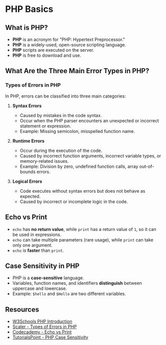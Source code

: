 # PHP Basics

## What is PHP?

- **PHP** is an acronym for "PHP: Hypertext Preprocessor."
- **PHP** is a widely-used, open-source scripting language.
- **PHP** scripts are executed on the server.
- **PHP** is free to download and use.

## What Are the Three Main Error Types in PHP?

### Types of Errors in PHP

In PHP, errors can be classified into three main categories:

1. **Syntax Errors**
    - Caused by mistakes in the code syntax.
    - Occur when the PHP parser encounters an unexpected or incorrect statement or expression.
    - Example: Missing semicolon, misspelled function name.

2. **Runtime Errors**
    - Occur during the execution of the code.
    - Caused by incorrect function arguments, incorrect variable types, or memory-related issues.
    - Example: Division by zero, undefined function calls, array out-of-bounds errors.

3. **Logical Errors**
    - Code executes without syntax errors but does not behave as expected.
    - Caused by incorrect or incomplete logic in the code.

## Echo vs Print

- `echo` has **no return value**, while `print` has a return value of `1`, so it can be used in expressions.
- `echo` can take multiple parameters (rare usage), while `print` can take only one argument.
- `echo` is **faster** than `print`.

## Case Sensitivity in PHP

- PHP is a **case-sensitive** language.
- Variables, function names, and identifiers **distinguish** between uppercase and lowercase.
- Example: `$hello` and `$Hello` are two different variables.

## Resources

- [W3Schools PHP Introduction](https://www.w3schools.com/php/php_intro.asp)
- [Scaler - Types of Errors in PHP](https://www.scaler.com/topics/php-tutorial/types-of-errors-in-php/)
- [Codecademy - Echo vs Print](https://www.codecademy.com/forum_questions/55d1e384e39efe0f440003ea)
- [TutorialsPoint - PHP Case Sensitivity](https://tutorialspoint.learnerstv.in/php-case-sensitivity/)
